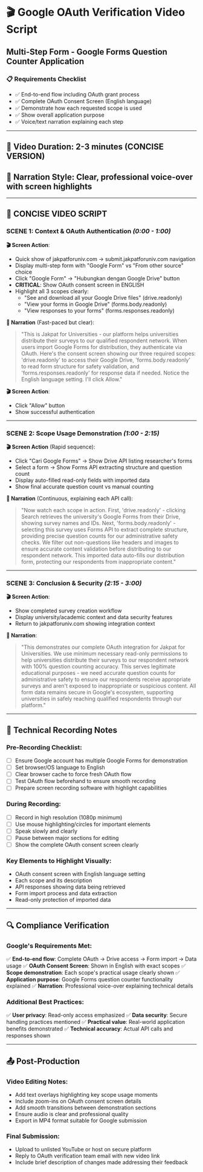 # 🎬 Google OAuth Verification Video Script
## Multi-Step Form - Google Forms Question Counter Application

### 📋 **Requirements Checklist**
- ✅ End-to-end flow including OAuth grant process
- ✅ Complete OAuth Consent Screen (English language)
- ✅ Demonstrate how each requested scope is used
- ✅ Show overall application purpose
- ✅ Voice/text narration explaining each step

---

## 🎯 **Video Duration**: 2-3 minutes (CONCISE VERSION)
## 🎤 **Narration Style**: Clear, professional voice-over with screen highlights

---

## 📝 **CONCISE VIDEO SCRIPT**

### **SCENE 1: Context & OAuth Authentication** *(0:00 - 1:00)*

**🎬 Screen Action**:
- Quick show of jakpatforuniv.com → submit.jakpatforuniv.com navigation
- Display multi-step form with "Google Form" vs "From other source" choice
- Click "Google Form" → "Hubungkan dengan Google Drive" button
- **CRITICAL**: Show OAuth consent screen in ENGLISH
- Highlight all 3 scopes clearly:
  - "See and download all your Google Drive files" (drive.readonly)
  - "View your forms in Google Drive" (forms.body.readonly)
  - "View responses to your forms" (forms.responses.readonly)

**🎤 Narration** (Fast-paced but clear):
> "This is Jakpat for Universities - our platform helps universities distribute their surveys to our qualified respondent network. When users import Google Forms for distribution, they authenticate via OAuth. Here's the consent screen showing our three required scopes: 'drive.readonly' to access their Google Drive, 'forms.body.readonly' to read form structure for safety validation, and 'forms.responses.readonly' for response data if needed. Notice the English language setting. I'll click Allow."

**🎬 Screen Action**:
- Click "Allow" button
- Show successful authentication

---

### **SCENE 2: Scope Usage Demonstration** *(1:00 - 2:15)*

**🎬 Screen Action** (Rapid sequence):
- Click "Cari Google Forms" → Show Drive API listing researcher's forms
- Select a form → Show Forms API extracting structure and question count
- Display auto-filled read-only fields with imported data
- Show final accurate question count vs manual counting

**🎤 Narration** (Continuous, explaining each API call):
> "Now watch each scope in action. First, 'drive.readonly' - clicking Search retrieves the university's Google Forms from their Drive, showing survey names and IDs. Next, 'forms.body.readonly' - selecting this survey uses Forms API to extract complete structure, providing precise question counts for our administrative safety checks. We filter out non-questions like headers and images to ensure accurate content validation before distributing to our respondent network. This imported data auto-fills our distribution form, protecting our respondents from inappropriate content."

---

### **SCENE 3: Conclusion & Security** *(2:15 - 3:00)*

**🎬 Screen Action**:
- Show completed survey creation workflow
- Display university/academic context and data security features
- Return to jakpatforuniv.com showing integration context

**🎤 Narration**:
> "This demonstrates our complete OAuth integration for Jakpat for Universities. We use minimum necessary read-only permissions to help universities distribute their surveys to our respondent network with 100% question counting accuracy. This serves legitimate educational purposes - we need accurate question counts for administrative safety to ensure our respondents receive appropriate surveys and aren't exposed to inappropriate or suspicious content. All form data remains secure in Google's ecosystem, supporting universities in safely reaching qualified respondents through our platform."

---

## 🎥 **Technical Recording Notes**

### **Pre-Recording Checklist**:
- [ ] Ensure Google account has multiple Google Forms for demonstration
- [ ] Set browser/OS language to English
- [ ] Clear browser cache to force fresh OAuth flow
- [ ] Test OAuth flow beforehand to ensure smooth recording
- [ ] Prepare screen recording software with highlight capabilities

### **During Recording**:
- [ ] Record in high resolution (1080p minimum)
- [ ] Use mouse highlighting/circles for important elements
- [ ] Speak slowly and clearly
- [ ] Pause between major sections for editing
- [ ] Show the complete OAuth consent screen clearly

### **Key Elements to Highlight Visually**:
- OAuth consent screen with English language setting
- Each scope and its description
- API responses showing data being retrieved
- Form import process and data extraction
- Read-only protection of imported data

---

## 🔍 **Compliance Verification**

### **Google's Requirements Met**:
✅ **End-to-end flow**: Complete OAuth → Drive access → Form import → Data usage
✅ **OAuth Consent Screen**: Shown in English with exact scopes
✅ **Scope demonstration**: Each scope's practical usage clearly shown
✅ **Application purpose**: Google Forms question counter functionality explained
✅ **Narration**: Professional voice-over explaining technical details

### **Additional Best Practices**:
✅ **User privacy**: Read-only access emphasized
✅ **Data security**: Secure handling practices mentioned
✅ **Practical value**: Real-world application benefits demonstrated
✅ **Technical accuracy**: Actual API calls and responses shown

---

## 📤 **Post-Production**

### **Video Editing Notes**:
- Add text overlays highlighting key scope usage moments
- Include zoom-ins on OAuth consent screen details
- Add smooth transitions between demonstration sections
- Ensure audio is clear and professional quality
- Export in MP4 format suitable for Google submission

### **Final Submission**:
- Upload to unlisted YouTube or host on secure platform
- Reply to OAuth verification team email with new video link
- Include brief description of changes made addressing their feedback